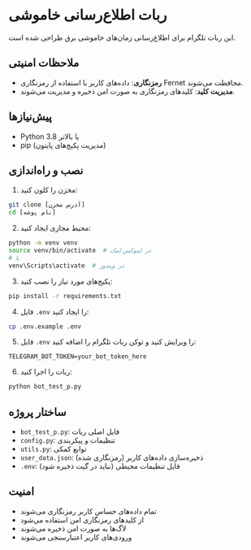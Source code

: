 # ربات اطلاع‌رسانی خاموشی

این ربات تلگرام برای اطلاع‌رسانی زمان‌های خاموشی برق طراحی شده است.

## ملاحظات امنیتی

- **رمزنگاری**: داده‌های کاربر با استفاده از رمزنگاری Fernet محافظت می‌شوند.
- **مدیریت کلید**: کلیدهای رمزنگاری به صورت امن ذخیره و مدیریت می‌شوند.

## پیش‌نیازها

- Python 3.8 یا بالاتر
- pip (مدیریت پکیج‌های پایتون)

## نصب و راه‌اندازی

1. مخزن را کلون کنید:
```bash
git clone [آدرس مخزن]
cd [نام پوشه]
```

2. محیط مجازی ایجاد کنید:
```bash
python -m venv venv
source venv/bin/activate  # در لینوکس/مک
# یا
venv\Scripts\activate  # در ویندوز
```

3. پکیج‌های مورد نیاز را نصب کنید:
```bash
pip install -r requirements.txt
```

4. فایل `.env` را ایجاد کنید:
```bash
cp .env.example .env
```

5. فایل `.env` را ویرایش کنید و توکن ربات تلگرام را اضافه کنید:
```
TELEGRAM_BOT_TOKEN=your_bot_token_here
```

6. ربات را اجرا کنید:
```bash
python bot_test_p.py
```

## ساختار پروژه

- `bot_test_p.py`: فایل اصلی ربات
- `config.py`: تنظیمات و پیکربندی
- `utils.py`: توابع کمکی
- `user_data.json`: ذخیره‌سازی داده‌های کاربر (رمزنگاری شده)
- `.env`: فایل تنظیمات محیطی (نباید در گیت ذخیره شود)

## امنیت

- تمام داده‌های حساس کاربر رمزنگاری می‌شوند
- از کلیدهای رمزنگاری امن استفاده می‌شود
- لاگ‌ها به صورت امن ذخیره می‌شوند
- ورودی‌های کاربر اعتبارسنجی می‌شوند
